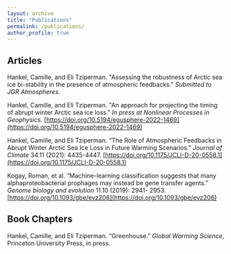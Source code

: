 ```yaml
---
layout: archive
title: "Publications"
permalink: /publications/
author_profile: true
---
```


## Articles
Hankel, Camille, and Eli Tziperman. "Assessing the robustness of Arctic sea ice bi-stability in the presence of atmospheric feedbacks." *Submitted to JGR Atmospheres.*

Hankel, Camille, and Eli Tziperman. "An approach for projecting the timing of abrupt winter Arctic sea ice loss." *In press at Nonlinear Processes in Geophysics.* [https://doi.org/10.5194/egusphere-2022-1469](https://doi.org/10.5194/egusphere-2022-1469)

Hankel, Camille, and Eli Tziperman. “The Role of Atmospheric Feedbacks in Abrupt Winter Arctic Sea Ice Loss in Future Warming Scenarios.” *Journal of Climate* 34.11 (2021): 4435-4447. [https://doi.org/10.1175/JCLI-D-20-0558.1](https://doi.org/10.1175/JCLI-D-20-0558.1)

Kogay, Roman, et al. ”Machine-learning classification suggests that many alphaproteobacterial prophages may instead be gene transfer agents.” *Genome biology and evolution* 11.10 (2019): 2941- 2953. [https://doi.org/10.1093/gbe/evz206](https://doi.org/10.1093/gbe/evz206)


## Book Chapters

Hankel, Camille, and Eli Tziperman. “Greenhouse.” *Global Warming Science*, Princeton University Press, in press.
